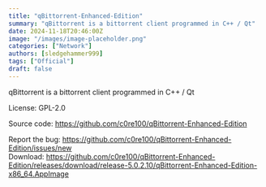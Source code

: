 ```yaml
---
title: "qBittorrent-Enhanced-Edition"
summary: "qBittorrent is a bittorrent client programmed in C++ / Qt"
date: 2024-11-18T20:46:00Z
image: "/images/image-placeholder.png"
categories: ["Network"]
authors: [sledgehammer999]
tags: ["Official"]
draft: false
---
```


qBittorrent is a bittorrent client programmed in C++ / Qt

License: GPL-2.0

Source code: <https://github.com/c0re100/qBittorrent-Enhanced-Edition>

Report the bug: <https://github.com/c0re100/qBittorrent-Enhanced-Edition/issues/new>  
Download: <https://github.com/c0re100/qBittorrent-Enhanced-Edition/releases/download/release-5.0.2.10/qBittorrent-Enhanced-Edition-x86_64.AppImage>
